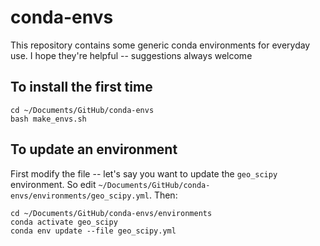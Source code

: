 # conda-envs

This repository contains some generic conda environments for everyday use.
I hope they're helpful -- suggestions always welcome

## To install the first time

```
cd ~/Documents/GitHub/conda-envs
bash make_envs.sh
```

## To update an environment

First modify the file -- let's say you want to update the `geo_scipy` environment.
So edit `~/Documents/GitHub/conda-envs/environments/geo_scipy.yml`.
Then:

```
cd ~/Documents/GitHub/conda-envs/environments
conda activate geo_scipy
conda env update --file geo_scipy.yml
```
